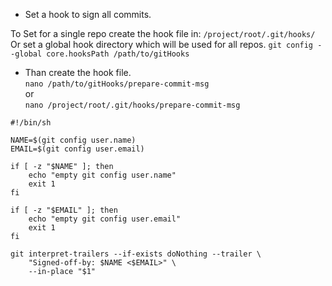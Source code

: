 - Set a hook to sign all commits.

To Set for a single repo create the hook file in: `/project/root/.git/hooks/`<br/>
Or set a global  hook directory which will be used for all repos.
`git config --global core.hooksPath /path/to/gitHooks`

- Than create the hook file.<br/>
`nano /path/to/gitHooks/prepare-commit-msg`<br/>
or<br/>
`nano /project/root/.git/hooks/prepare-commit-msg`



```
#!/bin/sh

NAME=$(git config user.name)
EMAIL=$(git config user.email)

if [ -z "$NAME" ]; then
    echo "empty git config user.name"
    exit 1
fi

if [ -z "$EMAIL" ]; then
    echo "empty git config user.email"
    exit 1
fi

git interpret-trailers --if-exists doNothing --trailer \
    "Signed-off-by: $NAME <$EMAIL>" \
    --in-place "$1"
```
